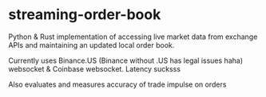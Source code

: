 # streaming-order-book

Python & Rust implementation of accessing live market data from exchange APIs and maintaining an updated local order book.

Currently uses Binance.US (Binance without .US has legal issues haha) websocket & Coinbase websocket. Latency sucksss

Also evaluates and measures accuracy of trade impulse on orders
